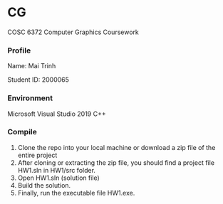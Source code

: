 # CG
COSC 6372 Computer Graphics Coursework

### Profile
Name: Mai Trinh

Student ID: 2000065

### Environment
Microsoft Visual Studio 2019 C++ 
### Compile
1. Clone the repo into your local machine or download a zip file of the entire project
2. After cloning or extracting the zip file, you should find a project file HW1.sln in HW1/src folder.
3. Open HW1.sln (solution file)
4. Build the solution.
5. Finally, run the executable file HW1.exe.